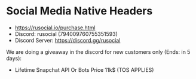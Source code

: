 # Social Media Native Headers
- https://rusocial.io/purchase.html
- Discord: rusocial (794009760755351593)
- Discord Server: https://discord.gg/rusocial

We are doing a giveaway in the discord for new customers only (Ends: in 5 days):
- Lifetime Snapchat API Or Bots Price 11k$ (TOS APPLIES)
